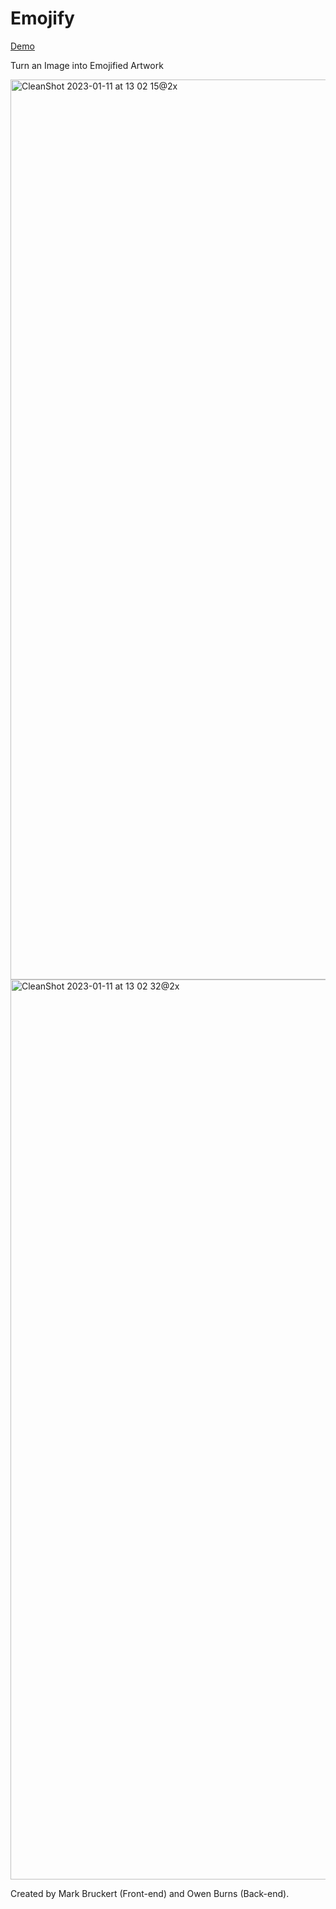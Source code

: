 # Emojify

[Demo](https://www.emojiart.tech/)

 Turn an Image into Emojified Artwork
 
 <img width="1440" alt="CleanShot 2023-01-11 at 13 02 15@2x" src="https://user-images.githubusercontent.com/18492311/211883350-b8740554-51c2-466e-ab9d-765fc7fd38cc.png">
<img width="1440" alt="CleanShot 2023-01-11 at 13 02 32@2x" src="https://user-images.githubusercontent.com/18492311/211883357-3cfe6de0-e1ce-45e7-85b3-87683360c134.png">

 
 Created by Mark Bruckert (Front-end) and Owen Burns (Back-end).
